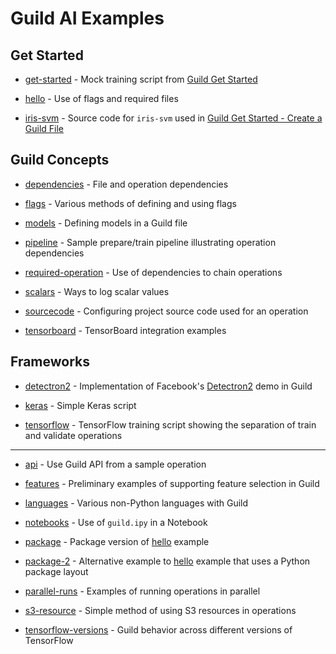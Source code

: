 # Guild AI Examples

## Get Started

- [get-started](get-started/README.md) - Mock training script from
  [Guild Get Started](https://guild.ai/start/)

- [hello](hello/README.md) - Use of flags and required files

- [iris-svm](iris-svm/README.md) - Source code for `iris-svm` used in
  [Guild Get Started - Create a Guild
  File](https://guild.ai/start/guildfile/)


## Guild Concepts

- [dependencies](dependencies/README.md) - File and operation
  dependencies

- [flags](flags/README.md) - Various methods of defining and using
  flags

- [models](models/README.md) - Defining models in a Guild file

- [pipeline](pipeline/README.md) - Sample prepare/train pipeline
  illustrating operation dependencies

- [required-operation](required-operation/README.md) - Use of
  dependencies to chain operations

- [scalars](scalars/README.md) - Ways to log scalar values

- [sourcecode](project-sourcecode/README.md) - Configuring project
  source code used for an operation

- [tensorboard](tensorboard/README.md) - TensorBoard integration
  examples


## Frameworks

- [detectron2](detectron2/README.md) - Implementation of Facebook's
  [Detectron2](https://github.com/facebookresearch/detectron2) demo in
  Guild

- [keras](keras/README.md) - Simple Keras script

- [tensorflow](tensorflow/README.md) - TensorFlow training script
  showing the separation of train and validate operations


---------------------------------------

- [api](api/README.md) - Use Guild API from a sample operation
- [features](features/README.md) - Preliminary examples of supporting
  feature selection in Guild

- [languages](languages/README.md) - Various non-Python languages with
  Guild

- [notebooks](notebooks/README.md) - Use of `guild.ipy` in a Notebook

- [package](package/README.md) - Package version of
  [hello](hello/README.md) example

- [package-2](package-2/README.md) - Alternative example to
  [hello](package/README.md) example that uses a Python package layout

- [parallel-runs](parallel-runs/README.md) - Examples of running
  operations in parallel

- [s3-resource](s3-resource/README.md) - Simple method of using S3
  resources in operations

- [tensorflow-versions](tensorflow-versions/README.md) - Guild
  behavior across different versions of TensorFlow

